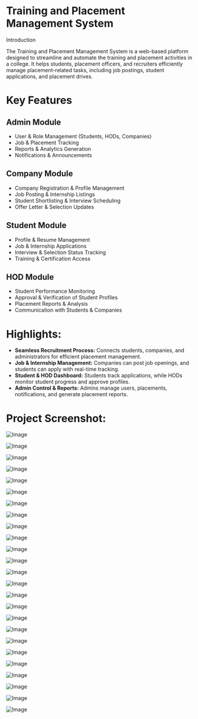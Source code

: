 <h1>Training and Placement Management System</h1>

Introduction

The Training and Placement Management System is a web-based platform designed to streamline and automate the training and placement activities in a college. It helps students, placement officers, and recruiters efficiently manage placement-related tasks, including job postings, student applications, and placement drives.

<h1>Key Features</h1>

<h2> Admin Module</h2>
<ul>
<li> User & Role Management (Students, HODs, Companies)</li>
<li> Job & Placement Tracking</li>
<li> Reports & Analytics Generation</li>
<li>Notifications & Announcements</li>
</ul>

<h2>Company Module</h2>

<ul>
<li>Company Registration & Profile Management</li>
<li>Job Posting & Internship Listings</li>
<li>Student Shortlisting & Interview Scheduling</li>
<li>Offer Letter & Selection Updates</li>
</ul>

<h2>Student Module</h2>

<ul>
<li> Profile & Resume Management</li>
<li>Job & Internship Applications</li>
<li> Interview & Selection Status Tracking</li>
<li>Training & Certification Access</li>
</ul>

<h2>HOD Module</h2>

<ul>
<li>Student Performance Monitoring</li>
<li>Approval & Verification of Student Profiles</li>
<li> Placement Reports & Analysis</li>
<li> Communication with Students & Companies</li>
</ul>

<h1>Highlights:</h1>

<ul>
    <li><strong>Seamless Recruitment Process:</strong> Connects students, companies, and administrators for efficient placement management.</li>
    <li><strong>Job & Internship Management:</strong> Companies can post job openings, and students can apply with real-time tracking.</li>
    <li><strong>Student & HOD Dashboard:</strong> Students track applications, while HODs monitor student progress and approve profiles.</li>
    <li><strong>Admin Control & Reports:</strong> Admins manage users, placements, notifications, and generate placement reports.</li>
</ul>


<h1>Project Screenshot:</h1>

![Image](https://github.com/user-attachments/assets/0b1bb66e-a021-4bca-ac8d-5a4f456e7b6e)

![Image](https://github.com/user-attachments/assets/116915f8-9e6a-4d45-a3d9-cdcf685918a2)

![Image](https://github.com/user-attachments/assets/b97912b8-faf5-470f-b0b9-12d85255db93)

![Image](https://github.com/user-attachments/assets/9ed306bf-f934-431e-b384-4654cd6be91b)

![Image](https://github.com/user-attachments/assets/ec9607a2-de93-434b-b02b-efcce94c4e51)

![Image](https://github.com/user-attachments/assets/59eee829-a370-4b88-b55a-83866e858839)

![Image](https://github.com/user-attachments/assets/145e62b9-450e-4850-85cb-26c06968cbbc)

![Image](https://github.com/user-attachments/assets/1ffd0651-0ebc-4498-a8f6-b079c8a8f3dc)

![Image](https://github.com/user-attachments/assets/07984e6e-6d30-4ccf-b924-20987fcb9a32)

![Image](https://github.com/user-attachments/assets/37e11ebf-c611-44ee-89a1-87fb26c13c31)

![Image](https://github.com/user-attachments/assets/5efc5a59-4bcd-408a-8494-377551ac2ea6)

![Image](https://github.com/user-attachments/assets/961a9632-dff2-4364-8b96-5ac101b11d13)

![Image](https://github.com/user-attachments/assets/877426b7-e5f0-4c11-97ae-b9306f1075eb)

![Image](https://github.com/user-attachments/assets/3b093596-ba27-4479-b44c-5b94ea3975ab)

![Image](https://github.com/user-attachments/assets/13a0b870-410c-49c8-aaf7-8cb530d2f805)

![Image](https://github.com/user-attachments/assets/308a03a4-ea0e-4aad-9622-8e3809e0aac4)

![Image](https://github.com/user-attachments/assets/b3fcc36a-d1ea-4ca6-91b2-d644f147d3ce)

![Image](https://github.com/user-attachments/assets/869bd71b-ec59-4937-80eb-b8882925bff3)

![Image](https://github.com/user-attachments/assets/aa3969ad-79be-44a5-a759-bd752221ead4)

![Image](https://github.com/user-attachments/assets/0297230a-0cca-4e48-868f-323fb2cb6c95)

![Image](https://github.com/user-attachments/assets/ea7d6473-d160-4888-917a-c3429c728beb)

![Image](https://github.com/user-attachments/assets/3f94c329-90c7-4c2f-ab13-6b1dc501d177)

![Image](https://github.com/user-attachments/assets/8cd5f2ce-bfcb-4002-ae60-ccf0eda23af7)

![Image](https://github.com/user-attachments/assets/d5e1da3c-c71c-47bb-97b1-d5128559730e)

![Image](https://github.com/user-attachments/assets/b38e8bbb-0d59-4b94-b9e0-930257494a3c)
